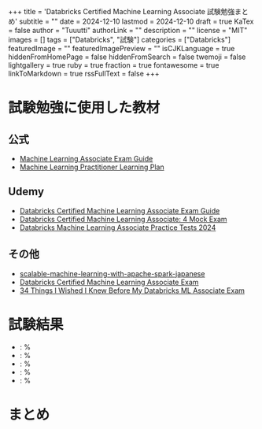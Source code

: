 +++
title = 'Databricks Certified Machine Learning Associate 試験勉強まとめ'
subtitle = ""
date = 2024-12-10
lastmod = 2024-12-10
draft = true
KaTex = false
author = "Tuuutti"
authorLink = ""
description = ""
license = "MIT"
images = []
tags = ["Databricks", "試験"]
categories = ["Databricks"]
featuredImage = ""
featuredImagePreview = ""
isCJKLanguage = true
hiddenFromHomePage = false
hiddenFromSearch = false
twemoji = false
lightgallery = true
ruby = true
fraction = true
fontawesome = true
linkToMarkdown = true
rssFullText = false
+++

<!--more-->
# 試験勉強に使用した教材
## 公式
- [Machine Learning Associate Exam Guide](https://www.databricks.com/sites/default/files/2024-10/databricks-certified-machine-learning-associate-exam-guide-interrim.pdf)
- [Machine Learning Practitioner Learning Plan](https://partner-academy.databricks.com/learn/lp/11/machine-learning-practitioner-learning-plan)

## Udemy
- [Databricks Certified Machine Learning Associate Exam Guide](https://www.udemy.com/course/databricks-machine-learning/)
- [Databricks Certified Machine Learning Associate: 4 Mock Exam](https://www.udemy.com/course/databricks-certified-machine-learning-associate-5-mock-test/)
- [Databricks Machine Learning Associate Practice Tests 2024](https://www.udemy.com/course/databricks-machine-learning-associate-practice-tests-2024)

## その他
- [scalable-machine-learning-with-apache-spark-japanese](https://github.com/skotani-db/scalable-machine-learning-with-apache-spark-japanese)
- [Databricks Certified Machine Learning Associate Exam](https://www.examtopics.com/exams/databricks/certified-machine-learning-associate/view/)
- [34 Things I Wished I Knew Before My Databricks ML Associate Exam](https://medium.com/@theblogofdaniel/34-things-i-wished-i-knew-before-my-databricks-ml-associate-exam-49113d261ad8)

# 試験結果
-  : %
-  : %
-  : %
-  : %
-  : %

# まとめ
## 
